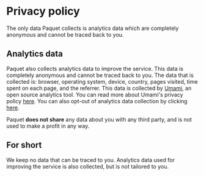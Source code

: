 # Privacy policy

The only data Paquet collects is analytics data which are completely anonymous
and cannot be traced back to you.

## Analytics data

Paquet also collects analytics data to improve the service. This data is
completely anonymous and cannot be traced back to you. The data that is
collected is: browser, operating system, device, country, pages visited, time spent on
each page, and the referrer. This data is collected by [Umami](https://umami.is/),
an open source analytics tool. You can read more about Umami's privacy policy
[here](https://umami.is/privacy). You can also opt-out of analytics data
collection by clicking [here](https://paquet.app/settings).

Paquet **does not share** any data about you with any third party, and is not
used to make a profit in any way.

## For short

We keep no data that can be traced to you. Analytics data used for improving the 
service is also collected, but is not tailored to you.
